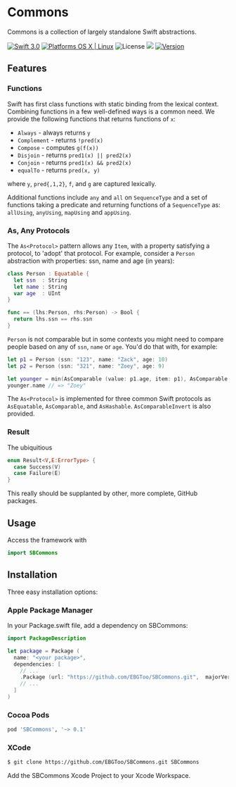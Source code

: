 # Commons

Commons is a collection of largely standalone Swift abstractions.

[![Swift 3.0](https://img.shields.io/badge/Swift-3.0-orange.svg?style=flat)](https://developer.apple.com/swift/)
[![Platforms OS X | Linux](https://img.shields.io/badge/Platforms-OS%20X%20%7C%20Linux%20-lightgray.svg?style=flat)](https://developer.apple.com/swift/)
![License](https://img.shields.io/cocoapods/l/SBCommons.svg)
![](https://img.shields.io/badge/Package%20Maker-compatible-orange.svg)
[![Version](https://img.shields.io/cocoapods/v/SBCommons.svg)](http://cocoapods.org)

## Features

### Functions

Swift has first class functions with static binding from the lexical context.  Combining functions
in a few well-defined ways is a common need.  We provide the following functions that returns
functions of `x`:

* `Always` - always returns `y`
* `Complement` - returns `!pred(x)`
* `Compose` - computes `g(f(x))`
* `Disjoin` - returns `pred1(x) || pred2(x)`
* `Conjoin` - returns `pred1(x) && pred2(x)`
* `equalTo` - returns `pred(x, y)`

where `y`, `pred{,1,2}`, `f`, and `g` are captured lexically.

Additional functions include `any` and `all` on `SequenceType` and a set of functions taking a 
predicate and returning functions of a `SequenceType` as: `allUsing`, `anyUsing`, `mapUsing` and
`appUsing`.

### As, Any Protocols

The `As<Protocol>` pattern allows any `Item`, with a property satisfying a protocol, to 'adopt' that
protocol.  For example, consider a `Person` abstraction with properties: ssn, name and age (in
years):

```swift
class Person : Equatable {
  let ssn  : String
  let name : String
  var age  : UInt
}

func == (lhs:Person, rhs:Person) -> Bool {
  return lhs.ssn == rhs.ssn
}
```

`Person` is not comparable but in some contexts you might need to compare people based on any of
`ssn`, `name` or `age`.  You'd do that with, for example:

```swift
let p1 = Person (ssn: "123", name: "Zack", age: 10)
let p2 = Person (ssn: "321", name: "Zoey", age: 9)

let younger = min(AsComparable (value: p1.age, item: p1), AsComparable (value: p2.age, item: p2)).item
younger.name // => "Zoey"
```

The `As<Protocol>` is implemented for three common Swift protocols as `AsEquatable`, `AsComparable`,
and `AsHashable`.  `AsComparableInvert` is also provided.

### Result

The ubiquitious 

```swift
enum Result<V,E:ErrorType> {
  case Success(V)
  case Failure(E)
}
```

This really should be supplanted by other, more complete, GitHub packages.

## Usage

Access the framework with

```swift
import SBCommons
```

## Installation

Three easy installation options:

### Apple Package Manager

In your Package.swift file, add a dependency on SBCommons:

```swift
import PackageDescription

let package = Package (
  name: "<your package>",
  dependencies: [
    // ...
    .Package (url: "https://github.com/EBGToo/SBCommons.git",  majorVersion: 0),
    // ...
  ]
)
```

### Cocoa Pods

```ruby
pod 'SBCommons', '~> 0.1'
```

### XCode

```bash
$ git clone https://github.com/EBGToo/SBCommons.git SBCommons
```

Add the SBCommons Xcode Project to your Xcode Workspace.

